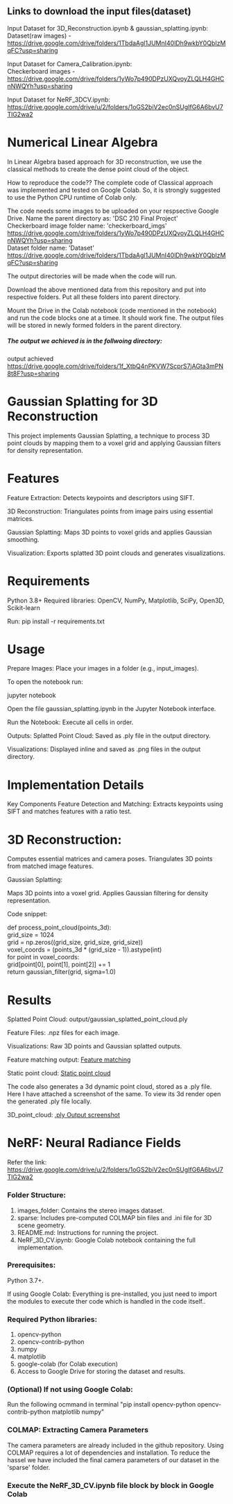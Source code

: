 ## Links to download the input files(dataset)  
Input Dataset for 3D_Reconstruction.ipynb & gaussian_splatting.ipynb:  
Dataset(raw images) - https://drive.google.com/drive/folders/1TbdaAgl1JUMnI40lDh9wkbY0QbIzMqFC?usp=sharing  

Input Dataset for Camera_Calibration.ipynb:  
Checkerboard images  - https://drive.google.com/drive/folders/1yWo7p490DPzUXQvoyZLQLH4GHCnNWQYh?usp=sharing  

Input Dataset for NeRF_3DCV.ipynb: 
https://drive.google.com/drive/u/2/folders/1oGS2biV2ec0nSUgIfG6A6bvU7TlG2wa2


# Numerical Linear Algebra
In Linear Algebra based approach for 3D reconstruction, we use the classical methods to create the dense point cloud of the object.

How to reproduce the code??
The complete code of Classical approach was implemented and tested on Google Colab. So, it is strongly suggested to use the Python CPU runtime of Colab only.

The code needs some images to be uploaded on your respsective Google Drive.
Name the parent directory as: 'DSC 210 Final Project'  
Checkerboard image folder name: 'checkerboard_imgs' https://drive.google.com/drive/folders/1yWo7p490DPzUXQvoyZLQLH4GHCnNWQYh?usp=sharing  
Dataset folder name: 'Dataset' https://drive.google.com/drive/folders/1TbdaAgl1JUMnI40lDh9wkbY0QbIzMqFC?usp=sharing  

The output directories will be made when the code will run.

Download the above mentioned data from this repository and put into respective folders. Put all these folders into parent directory.

Mount the Drive in the Colab notebook (code mentioned in the notebook) and run the code blocks one at a timee. It should work fine. The output files will be stored in newly formed folders in the parent directory.

##### The output we achieved is in the follwoing directory:
output achieved https://drive.google.com/drive/folders/1f_XtbQ4nPKVW7ScprS7jAGta3mPN8t8F?usp=sharing

# Gaussian Splatting for 3D Reconstruction
This project implements Gaussian Splatting, a technique to process 3D point clouds by mapping them to a voxel grid and applying Gaussian filters for density representation.

# Features
Feature Extraction: Detects keypoints and descriptors using SIFT. 

3D Reconstruction: Triangulates points from image pairs using essential matrices.


Gaussian Splatting: Maps 3D points to voxel grids and applies Gaussian smoothing.

Visualization: Exports splatted 3D point clouds and generates visualizations.

# Requirements
Python 3.8+
Required libraries: OpenCV, NumPy, Matplotlib, SciPy, Open3D, Scikit-learn

Run: 
pip install -r requirements.txt  

# Usage
Prepare Images: Place your images in a folder (e.g., input_images).

To open the notebook run:

jupyter notebook  

Open the file gaussian_splatting.ipynb in the Jupyter Notebook interface.

Run the Notebook:
Execute all cells in order.

Outputs:
Splatted Point Cloud: Saved as .ply file in the output directory.

Visualizations: Displayed inline and saved as .png files in the output directory.

# Implementation Details
Key Components
Feature Detection and Matching:
Extracts keypoints using SIFT and matches features with a ratio test.

# 3D Reconstruction:

Computes essential matrices and camera poses. Triangulates 3D points from matched image features.

Gaussian Splatting:

Maps 3D points into a voxel grid.
Applies Gaussian filtering for density representation.

Code snippet:

def process_point_cloud(points_3d):  
        grid_size = 1024  
        grid = np.zeros((grid_size, grid_size, grid_size))  
        voxel_coords = (points_3d * (grid_size - 1)).astype(int)  
        for point in voxel_coords:  
            grid[point[0], point[1], point[2]] += 1  
        return gaussian_filter(grid, sigma=1.0)  


# Results
Splatted Point Cloud: output/gaussian_splatted_point_cloud.ply

Feature Files: .npz files for each image.

Visualizations: Raw 3D points and Gaussian splatted outputs.

Feature matching output: [Feature matching](feature_matching.png)

Static point cloud: [Static point cloud](static_point_cloud.png)

The code also generates a 3d dynamic point cloud, stored as a .ply file. Here I have attached a screenshot of the same. To view its 3d render open the generated .ply file locally.

3D_point_cloud: [.ply Output screenshot](3d_point_cloud.jpeg)


# NeRF: Neural Radiance Fields
Refer the link: https://drive.google.com/drive/u/2/folders/1oGS2biV2ec0nSUgIfG6A6bvU7TlG2wa2
### Folder Structure:
1. images_folder: Contains the stereo images dataset. 
2. sparse: Includes pre-computed COLMAP bin files and .ini file for 3D scene geometry.
3. README.md: Instructions for running the project.
4. NeRF_3D_CV.ipynb: Google Colab notebook containing the full implementation.

### Prerequisites:
Python 3.7+.

If using Google Colab: Everything is pre-installed, you just need to import the modules to execute ther code which is handled in the code itself..

### Required Python libraries:

1. opencv-python
2. opencv-contrib-python
3. numpy
4. matplotlib
5. google-colab (for Colab execution)
6. Access to Google Drive for storing the dataset and results.


### (Optional) If not using Google Colab:
Run the following ocmmand in terminal
"pip install opencv-python opencv-contrib-python matplotlib numpy"

### COLMAP: Extracting Camera Parameters
The camera parameters are already included in the github repository. Using COLMAP requires a lot of dependencies and installation. To reduce the hassel we have included the final camera parameters of our dataset in the 'sparse' folder.
    
### Execute the NeRF_3D_CV.ipynb file block by block in Google Colab
